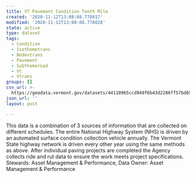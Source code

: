 ```yaml
---
title: VT Pavement Condition Tenth Mile
created: '2020-11-12T13:08:08.778817'
modified: '2020-11-12T13:08:08.778828'
state: active
type: dataset
tags:
  - Condition
  - Isothemetrans
  - Nodevtrans
  - Pavement
  - Subthemeroad
  - Vt
  - Vtrans
groups: []
csv_url: >-
  https://geodata.vermont.gov/datasets/44110965ccd949f6b43d2286ff57bd65_13.csv?outSR=%7B%22latestWkid%22%3A32145%2C%22wkid%22%3A32145%7D
json_url: ''
layout: post

---
```

<div>This data is a combination of 3 sources of information that are collected on different schedules. The entire National Highway System (NHS) is driven by an automated surface condition collection vehicle annually. The Vermont State highway network is driven every other year using the same methods as above. After individual paving projects are completed the Agency collects ride and rut data to ensure the work meets project specifications.</div><div>Stewards: Asset Management &amp; Performance, Data Owner: Asset Management &amp; Performance</div>
